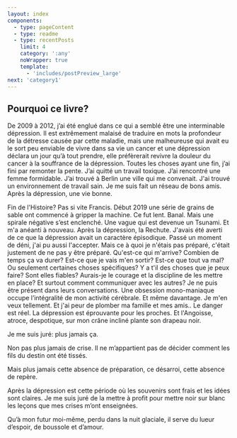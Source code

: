 ```yaml
---
layout: index
components:
  - type: pageContent
  - type: readme
  - type: recentPosts
    limit: 4
    category: ':any'
    noWrapper: true
    template:
      - 'includes/postPreview_large'
next: 'category1'
---
```


## Pourquoi ce livre?

De 2009 à 2012, j’ai été englué dans ce qui a semblé être une interminable dépression.
Il est extrêmement malaisé de traduire en mots la profondeur de la détresse causée par cette maladie, mais une malheureuse qui avait eu le sort peu enviable de vivre dans sa vie un cancer et une dépression déclara un jour qu’à tout prendre, elle préfèrerait revivre la douleur du cancer à la souffrance de la dépression.
Toutes les choses ayant une fin, j’ai fini par remonter la pente. J’ai quitté un travail toxique. J’ai rencontré une femme formidable. J’ai trouvé à Berlin une ville qui me convenait. J'ai trouvé un environnement de travail sain. Je me suis fait un réseau de bons amis. Après la dépression, une vie bonne.

Fin de l'Histoire? Pas si vite Francis. Début 2019 une série de grains de sable ont commencé à gripper la machine. Ce fut lent. Banal. Mais une spirale négative s’est enclenché. Une vague qui est devenue un Tsunami. Et m'a anéanti à nouveau. Après la dépression, la Rechute.
J'avais été averti de ce que la dépression avait un caractère épisodique. Passé un moment de déni, j'ai pu aussi l'accepter. Mais ce à quoi je n'étais pas préparé, c'était justement de ne pas y être préparé.
Qu'est-ce qui m'arrive? Combien de temps ça va durer? Est-ce que je vais m'en sortir? Est-ce que tout va mal? Ou seulement certaines choses spécifiques? Y a t'il des choses que je peux faire? Sont elles fiables? Aurais-je le courage et la discipline de les mettre en place?
Et surtout comment communiquer avec les autres? Je ne puis être présent dans leurs conversations. Une obsession mono-maniaque occupe l’intégralité de mon activité cérébrale. Et même davantage. Je m'en veux tellement. Et j'ai peur de plomber ma famille et mes amis.. Le danger est réel. La dépression est éprouvante pour les proches. 
Et l'Angoisse, atroce, despotique, sur mon crâne incliné plante son drapeau noir.
 
 
Je me suis juré: plus jamais ça.

Non pas plus jamais de crise. Il ne m’appartient pas de décider comment les fils du destin ont été tissés. 

Mais plus jamais cette absence de préparation, ce désarroi, cette absence de repère. 

Après la dépression est cette période où les souvenirs sont frais et les idées sont claires. Je me suis juré de la mettre à profit pour mettre noir sur blanc les leçons que mes crises m’ont enseignées.

Qu’à mon futur moi-même, perdu dans la nuit glaciale, il serve du lueur d’espoir, de boussole et d’amour.
